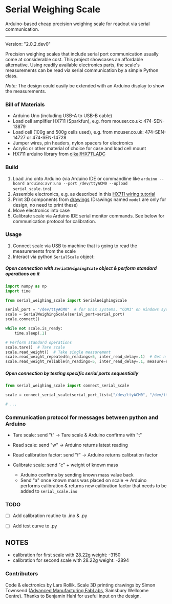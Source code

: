 # Serial Weighing Scale
Arduino-based cheap precision weighing scale for readout via serial communication.

***
Version: "2.0.2.dev0"

Precision weighing scales that include serial port communication usually come at considerable cost. This project showcases an affordable alternative.
Using readily available electronics parts, the scale's measurements can be read via serial communication by a simple Python class.


_Note:_ The design could easily be extended with an Arduino display to show the measurements.


### Bill of Materials
- Arduino Uno (including USB-A to USB-B cable)
- Load cell amplifier HX711 (Sparkfun), e.g. from mouser.co.uk: 474-SEN-13879
- Load cell (100g and 500g cells used), e.g. from mouser.co.uk: 474-SEN-14727 or 474-SEN-14728
- Jumper wires, pin headers, nylon spacers for electronics
- Acrylic or other material of choice for case and load cell mount
- HX711 arduino library from [olkal/HX711_ADC](https://github.com/olkal/HX711_ADC)


### Build
1. Load .ino onto Arduino (via Arduino IDE or commandline like `arduino --board arduino:avr:uno --port /dev/ttyACM0 --upload serial_scale.ino`)
2. Assemble electronics, e.g. as described in this [HX711 wiring tutorial]
3. Print 3D components from [drawings](./drawings_for_3D_printing) (Drawings named `model` are only for design, no need to print these)
4. Move electronics into case
5. Calibrate scale via Arduino IDE serial monitor commands. See below for communication protocol for calibration.


### Usage
1. Connect scale via USB to machine that is going to read the measurements from the scale
2. Interact via python `SerialScale` object:


##### Open connection with `SerialWeighingScale` object & perform standard operations on it
```python
import numpy as np
import time

from serial_weighing_scale import SerialWeighingScale

serial_port = "/dev/ttyACM0"  # for Unix systems. "COM1" on Windows systems
scale = SerialWeighingScale(serial_port=serial_port)
scale.connect()

while not scale.is_ready:
    time.sleep(.1)

# Perform standard operations
scale.tare()  # Tare scale
scale.read_weight()  # Take single measurement
scale.read_weight_repeated(n_readings=5, inter_read_delay=.1)  # Get n readings
scale.read_weight_reliable(n_readings=5, inter_read_delay=.1, measure=np.mean)  # Get statistic of n readings

```

##### Open connection by testing specific serial ports sequentially
```python
from serial_weighing_scale import connect_serial_scale

scale = connect_serial_scale(serial_port_list=["/dev/ttyACM0", "/dev/ttyACM1"])

# ...

```


### Communication protocol for messages between python and Arduino

- Tare scale: send "t" -> Tare scale & Arduino confirms with "t"
- Read scale: send "w" -> Arduino returns latest reading
- Read calibration factor: send "f" -> Arduino returns calibration factor

- Calibrate scale: send "c" + weight of known mass
  - Arduino confirms by sending known mass value back
  - Send "a" once known mass was placed on scale -> Arduino performs calibration & returns new calibration factor that needs to be added to `serial_scale.ino`


### TODO
- [ ] Add calibration routine to .ino & .py
- [ ] Add test curve to .py


## NOTES
- calibration for first scale with 28.22g weight: -3150
- calibration for second scale with 28.22g weight: -2894

### Contributors
Code & electronics by Lars Rollik.
Scale 3D printing drawings by Simon Townsend ([Advanced Manufacturing FabLabs], Sainsbury Wellcome Centre).
Thanks to Benjamin Hahl for useful input on the design.

[Advanced Manufacturing FabLabs]: https://www.sainsburywellcome.org/web/content/fablab
[HX711 wiring tutorial]: https://learn.sparkfun.com/tutorials/load-cell-amplifier-hx711-breakout-hookup-guide
